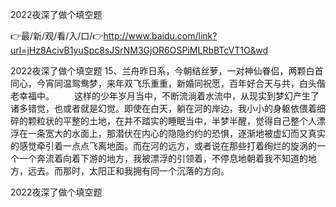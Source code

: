 2022夜深了做个填空题

👉最/新/观/看/入/口/👉http://www.baidu.com/link?url=jHz8AcivB1yuSpc8sJSrNM3GjOR6OSPiMLRbBTcVT1O&wd

2022夜深了做个填空题	15、兰舟昨日系，今朝结丝萝，一对神仙眷侣，两颗白首同心，今宵同温鸳鸯梦，来年双飞乐重重，新婚同祝愿，百年好合天与共，白头偕老幸福中。
　　这样的少年岁月当中，不断流淌着水流中，从现实到梦幻产生了诸多错觉，也或者就是幻觉。即使在白天，躺在河的岸边，我小小的身躯依偎着细碎的颗粒状的平整的土地，在并不踏实的睡眠当中，半梦半醒，觉得自己整个人漂浮在一条宽大的水面上，那潜伏在内心的隐隐约约的恐惧，逐渐地被虚幻而又真实的感觉牵引着一点点飞离地面。而在河的远方，或者说在那些打着绚烂的旋涡的一个一个奔流着向着下游的地方，我被漂浮的引领着，不停息地朝着我不知道的地方，远去。而那时，太阳正和我拥有同一个沉落的方向。


2022夜深了做个填空题
